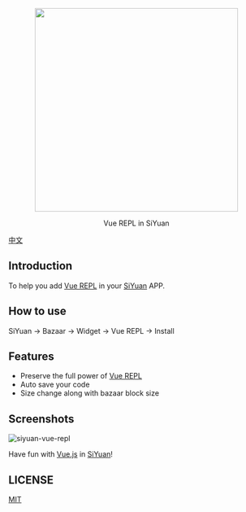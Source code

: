 <p align="center">
<img src="https://user-images.githubusercontent.com/41723543/232739721-fbba6da1-9823-415d-bef8-9d8cbbe5d9a3.png" width="400px" />
</p>

<p align="center">
Vue REPL in SiYuan
</p>

[中文](./README_zh_CN.md)

## Introduction

To help you add [Vue REPL](https://github.com/vuejs/repl) in your [SiYuan](https://github.com/siyuan-note/siyuan) APP.

## How to use

SiYuan -> Bazaar -> Widget -> Vue REPL -> Install

## Features

* Preserve the full power of [Vue REPL](https://github.com/vuejs/repl)
* Auto save your code
* Size change along with bazaar block size

## Screenshots

![siyuan-vue-repl](https://user-images.githubusercontent.com/41723543/232690588-99ad1b14-6512-4e4f-ba08-8705fd24461f.gif)

Have fun with [Vue.js](https://vuejs.org/) in [SiYuan](https://github.com/siyuan-note/siyuan)!

## LICENSE

[MIT](./LICENSE)
